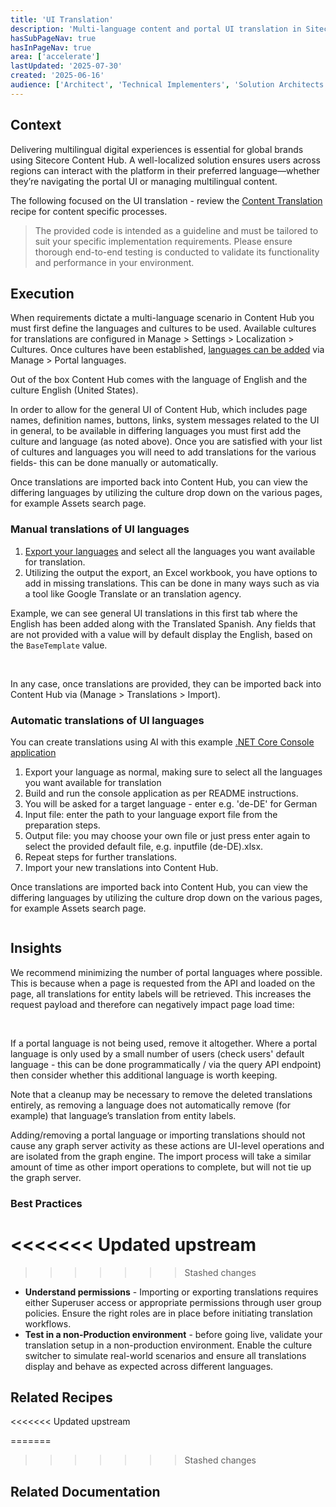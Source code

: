 ```yaml
---
title: 'UI Translation'
description: 'Multi-language content and portal UI translation in Sitecore Content Hub: manual vs automated approaches.'
hasSubPageNav: true
hasInPageNav: true
area: ['accelerate']
lastUpdated: '2025-07-30'
created: '2025-06-16'
audience: ['Architect', 'Technical Implementers', 'Solution Architects']
---
```


## Context

Delivering multilingual digital experiences is essential for global brands using Sitecore Content Hub. A well-localized solution ensures users across regions can interact with the platform in their preferred language—whether they’re navigating the portal UI or managing multilingual content.

The following focused on the UI translation - review the [Content Translation](/learn/accelerate/content-hub/implementation/languages/content-translation) recipe for content specific processes.

> The provided code is intended as a guideline and must be tailored to suit your specific implementation requirements. Please ensure thorough end-to-end testing is conducted to validate its functionality and performance in your environment.

## Execution

When requirements dictate a multi-language scenario in Content Hub you must first define the languages and cultures to be used. Available cultures for translations are configured in Manage > Settings > Localization > Cultures. Once cultures have been established, [languages can be added](https://doc.sitecore.com/ch/en/users/content-hub/manage-portal-languages.html#add-a-portal-language) via Manage > Portal languages.

Out of the box Content Hub comes with the language of English and the culture English (United States).

In order to allow for the general UI of Content Hub, which includes page names, definition names, buttons, links, system messages related to the UI in general, to be available in differing languages you must first add the culture and language (as noted above). Once you are satisfied with your list of cultures and languages you will need to add translations for the various fields- this can be done manually or automatically.

Once translations are imported back into Content Hub, you can view the differing languages by utilizing the culture drop down on the various pages, for example Assets search page.

### Manual translations of UI languages

1. [Export your languages](https://doc.sitecore.com/ch/en/users/content-hub/export-translations.html) and select all the languages you want available for translation.
2. Utilizing the output the export, an Excel workbook, you have options to add in missing translations. This can be done in many ways such as via a tool like Google Translate or an translation agency.

Example, we can see general UI translations in this first tab where the English has been added along with the Translated Spanish. Any fields that are not provided with a value will by default display the English, based on the `BaseTemplate` value.

<img src="/images/learn/accelerate/content-hub/language-manual-translation.png" alt=""/>
<br/><br/>

In any case, once translations are provided, they can be imported back into Content Hub via (Manage > Translations > Import).

### Automatic translations of UI languages

You can create translations using AI with this example [.NET Core Console application](https://github.com/Sitecore/accelerate-content-hub/tree/main/examples/Sitecore.ContentHub.TranslationGenerator)

1. Export your language as normal, making sure to select all the languages you want available for translation
2. Build and run the console application as per README instructions.
3. You will be asked for a target language - enter e.g. 'de-DE' for German
4. Input file: enter the path to your language export file from the preparation steps.
5. Output file: you may choose your own file or just press enter again to select the provided default file, e.g. inputfile (de-DE).xlsx.
6. Repeat steps for further translations.
7. Import your new translations into Content Hub.

Once translations are imported back into Content Hub, you can view the differing languages by utilizing the culture drop down on the various pages, for example Assets search page.

<img src="/images/learn/accelerate/content-hub/ui-automatic-translation.png" alt=""/>
<br/>

## Insights

We recommend minimizing the number of portal languages where possible. This is because when a page is requested from the API and loaded on the page, all translations for entity labels will be retrieved. This increases the request payload and therefore can negatively impact page load time:

<img src="/images/learn/accelerate/content-hub/translation-performance.png" alt=""/>
<br/><br/>

If a portal language is not being used, remove it altogether. Where a portal language is only used by a small number of users (check users' default language - this can be done programmatically / via the query API endpoint) then consider whether this additional language is worth keeping.

Note that a cleanup may be necessary to remove the deleted translations entirely, as removing a language does not automatically remove (for example) that language’s translation from entity labels.

Adding/removing a portal language or importing translations should not cause any graph server activity as these actions are UI-level operations and are isolated from the graph engine. The import process will take a similar amount of time as other import operations to complete, but will not tie up the graph server.

### Best Practices
<<<<<<< Updated upstream
=======

>>>>>>> Stashed changes
- **Understand permissions** - Importing or exporting translations requires either Superuser access or appropriate permissions through user group policies. Ensure the right roles are in place before initiating translation workflows.
- **Test in a non-Production environment** - before going live, validate your translation setup in a non-production environment. Enable the culture switcher to simulate real-world scenarios and ensure all translations display and behave as expected across different languages.

## Related Recipes

<Row columns={2}>
  <Link title="Domain modelling" link="/learn/accelerate/content-hub/pre-development/data-model/domain-modelling" />
  <Link title="Content Structuring" link="/learn/accelerate/content-hub/pre-development/data-model/content-structuring" />  
</Row>

<<<<<<< Updated upstream

=======
>>>>>>> Stashed changes
## Related Documentation

<Row columns={2}>
<Link title="Portal translation" link="https://doc.sitecore.com/ch/en/users/content-hub/portal-translation.html" />
<Link title="Export translations" link="https://doc.sitecore.com/ch/en/users/content-hub/export-translations.html" />
<Link title="Import translations" link="https://doc.sitecore.com/ch/en/users/content-hub/import-translations.html" />
</Row>
